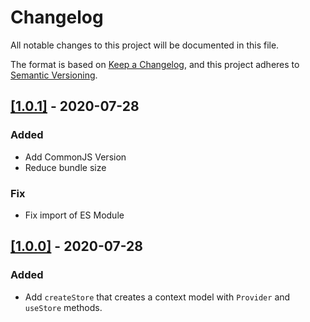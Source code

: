 # Changelog

All notable changes to this project will be documented in this file.

The format is based on [Keep a Changelog](https://keepachangelog.com/en/1.0.0/), and this project adheres to [Semantic Versioning](https://semver.org/spec/v2.0.0.html).

## [[1.0.1]](https://github.com/jorenrui/create-project/releases/tag/v1.0.1) - 2020-07-28
### Added
- Add CommonJS Version
- Reduce bundle size
### Fix
- Fix import of ES Module

## [[1.0.0]](https://github.com/jorenrui/create-project/releases/tag/v1.0.0) - 2020-07-28
### Added
- Add `createStore` that creates a context model with `Provider` and `useStore` methods.

